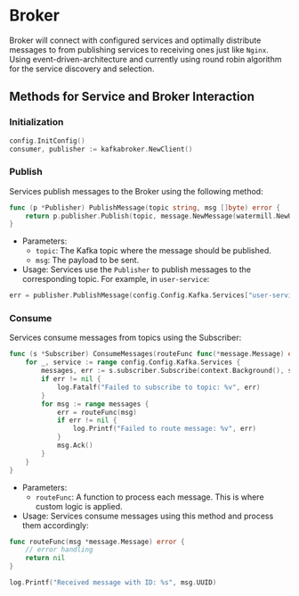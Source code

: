 # Broker

Broker will connect with configured services and optimally distribute messages
to from publishing services to receiving ones just like ```Nginx```. Using event-driven-architecture
and currently using round robin algorithm for the service discovery and selection.

## Methods for Service and Broker Interaction

### Initialization

```go
config.InitConfig()
consumer, publisher := kafkabroker.NewClient()
```

### Publish

Services publish messages to the Broker using the following method:
```go
func (p *Publisher) PublishMessage(topic string, msg []byte) error {
    return p.publisher.Publish(topic, message.NewMessage(watermill.NewUUID(), msg))
}
```

- Parameters:
  - ``topic``: The Kafka topic where the message should be published.
  - ``msg``: The payload to be sent.
- Usage: Services use the ``Publisher`` to publish messages to the corresponding topic. For example, in ``user-service``:

```go
err = publisher.PublishMessage(config.Config.Kafka.Services["user-service"].Topic, msg)
```

### Consume

Services consume messages from topics using the Subscriber:
```go
func (s *Subscriber) ConsumeMessages(routeFunc func(*message.Message) error) {
    for _, service := range config.Config.Kafka.Services {
        messages, err := s.subscriber.Subscribe(context.Background(), service.Topic)
        if err != nil {
            log.Fatalf("Failed to subscribe to topic: %v", err)
        }
        for msg := range messages {
            err = routeFunc(msg)
            if err != nil {
                log.Printf("Failed to route message: %v", err)
            }
            msg.Ack()
        }
    }
}
```

   - Parameters:
      - ``routeFunc``: A function to process each message. This is where custom logic is applied.
   - Usage: Services consume messages using this method and process them accordingly:

```go
func routeFunc(msg *message.Message) error {
	// error handling
	return nil
}

log.Printf("Received message with ID: %s", msg.UUID)

```
